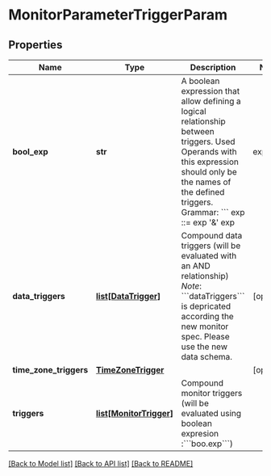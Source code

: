 # MonitorParameterTriggerParam

## Properties
Name | Type | Description | Notes
------------ | ------------- | ------------- | -------------
**bool_exp** | **str** | A boolean expression that allow defining a logical relationship between triggers. Used Operands with this expression should only be the names of the defined triggers.   Grammar: &#x60;&#x60;&#x60; exp ::&#x3D; exp &#39;&amp;&#39; exp        | exp &#39;|&#39; exp        | (exp)        | !exp &#x60;&#x60;&#x60;  * **example**: having two-zone trigger (two towns) named z1 an z2, one time-trigger (8h00 to 20h00) named t1 and finally three data triggerd named as follow: f(fuel), a(autonomy) , o(odometer).      we can have a boolean expression such as: : &#x60;&#x60;&#x60; ((z1 &amp; t1) | (z2 &amp; !t1) | (f &amp; z1) | (a &amp; (z1|t))  | (o &amp; (z1 | z2))) &#x60;&#x60;&#x60;  | 
**data_triggers** | [**list[DataTrigger]**](DataTrigger.md) | Compound data triggers (will be evaluated with an AND relationship)  *Note*: &#x60;&#x60;&#x60;dataTriggers&#x60;&#x60;&#x60; is depricated according the new monitor spec. Please use the new data schema.  | [optional] 
**time_zone_triggers** | [**TimeZoneTrigger**](TimeZoneTrigger.md) |  | [optional] 
**triggers** | [**list[MonitorTrigger]**](MonitorTrigger.md) | Compound monitor triggers (will be evaluated using boolean expresion :&#x60;&#x60;&#x60;boo.exp&#x60;&#x60;&#x60;)  | 

[[Back to Model list]](../../README.md#documentation-for-models) [[Back to API list]](../../README.md#documentation-for-api-endpoints) [[Back to README]](../../README.md)


